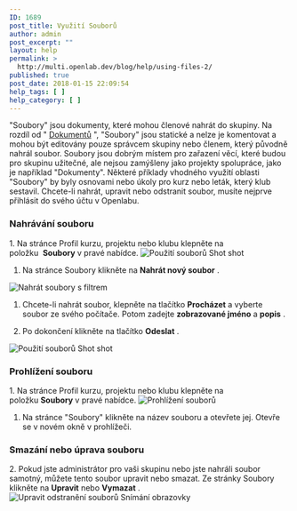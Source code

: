 ```yaml
---
ID: 1689
post_title: Využití Souborů
author: admin
post_excerpt: ""
layout: help
permalink: >
  http://multi.openlab.dev/blog/help/using-files-2/
published: true
post_date: 2018-01-15 22:09:54
help_tags: [ ]
help_category: [ ]
---
```

"Soubory" jsou dokumenty, které mohou členové nahrát do skupiny. Na rozdíl od " <a title="Použití položky &quot;Dokumenty&quot;" href="https://lab.urad.online/help/using-docs/">Dokumentů</a> ", "Soubory" jsou statické a nelze je komentovat a mohou být editovány pouze správcem skupiny nebo členem, který původně nahrál soubor. Soubory jsou dobrým místem pro zařazení věcí, které budou pro skupinu užitečné, ale nejsou zamýšleny jako projekty spolupráce, jako je například "Dokumenty". Některé příklady vhodného využití oblasti "Soubory" by byly osnovami nebo úkoly pro kurz nebo leták, který klub sestavil. Chcete-li nahrát, upravit nebo odstranit soubor, musíte nejprve přihlásit do svého účtu v Openlabu.
<h3><strong>Nahrávání souboru</strong></h3>
1. Na stránce Profil kurzu, projektu nebo klubu klepněte na položku  <strong>Soubory</strong> v pravé nabídce.

<img class="alignnone wp-image-36519 size-full" src="https://openlab.citytech.cuny.edu/wp-content/uploads/2012/09/Using_Files_1_v2.png" alt="Použití souborů Shot shot" />

1. Na stránce Soubory klikněte na <strong>Nahrát nový soubor</strong> .

<img class="alignnone wp-image-36521 size-full" src="https://openlab.citytech.cuny.edu/wp-content/uploads/2012/09/Using_Files_2_v2.png" alt="Nahrát soubory s filtrem" />

1. Chcete-li nahrát soubor, klepněte na tlačítko <strong>Procházet</strong> a vyberte soubor ze svého počítače. Potom zadejte <strong>zobrazované jméno</strong> a <strong>popis</strong> .

2. Po dokončení klikněte na tlačítko <strong>Odeslat</strong> .

<img class="alignnone wp-image-36522 size-full" src="https://openlab.citytech.cuny.edu/wp-content/uploads/2012/09/Using_Files_3_v2.png" alt="Použití souborů Shot shot" />
<h3><strong>Prohlížení souboru</strong></h3>
1. Na stránce Profil kurzu, projektu nebo klubu klepněte na položku <strong>Soubory</strong> v pravé nabídce.

<img class="alignnone wp-image-36519 size-full" src="https://openlab.citytech.cuny.edu/wp-content/uploads/2012/09/Using_Files_1_v2.png" alt="Prohlížení souborů" />

1. Na stránce "Soubory" klikněte na název souboru a otevřete jej. Otevře se v novém okně v prohlížeči.
<h3><strong>Smazání nebo úprava souboru</strong></h3>
2. Pokud jste administrátor pro vaši skupinu nebo jste nahráli soubor samotný, můžete tento soubor upravit nebo smazat. Ze stránky Soubory klikněte na <strong>Upravit</strong> nebo <strong>Vymazat</strong> .

<img class="alignnone wp-image-36523 size-full" src="https://openlab.citytech.cuny.edu/wp-content/uploads/2012/09/Using_Files_5_v2.png" alt="Upravit odstranění souborů Snímání obrazovky" />